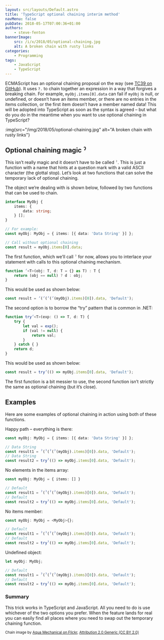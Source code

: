 ```yaml
---
layout: src/layouts/Default.astro
title: 'TypeScript optional chaining interim method'
navMenu: false
pubDate: 2018-05-17T07:00:36+01:00
authors:
    - steve-fenton
bannerImage:
    src: /i/x/2018/05/optional-chaining.jpg
    alt: A broken chain with rusty links
categories:
    - Programming
tags:
    - JavaScript
    - TypeScript
---
```


ECMAScript has an optional chaining proposal on the way (see [TC39 on GitHub](https://tc39.github.io/proposal-optional-chaining/)). It uses `?.` to chain together an expression in a way that forgives a breaking chain. For example, `myObj.items[0].data` can fail if `myObj` is null, or undefined, or doesn’t have an items member, or there are no entries in the items collection, or the first item doesn’t have a member named data! This will be adopted into TypeScript as soon as the syntax is agreed – but what do you do in the meantime when you want to use optional chaining in TypeScript?

:img{src="/img/2018/05/optional-chaining.jpg" alt="A broken chain with rusty links"}

## Optional chaining magic ˀ

This isn’t really magic and it doesn’t have to be called `ˀ`. This is just a function with a name that hints at a question mark with a valid ASCII character (the glottal stop). Let’s look at two functions that can solve the temporary lack of optional chaining.

The object we’re dealing with is shown below, followed by two functions that can be used to chain.

```typescript
interface MyObj {
    items: {
        data: string;
    } [];
}

// For example:
const myObj: MyObj = { items: [{ data: 'Data String' }] };

// Call without optional chaining
const result = myObj.items[0].data;
```

The first function, which we’ll call `ˀ` for now, allows you to interlace your statement with calls to this optional chaining mechanism.

```typescript
function ˀ<T>(obj: T, d: T = {} as T) : T {
    return (obj == null) ? d : obj;
}
```

This would be used as shown below:

```typescript
const result = ˀ(ˀ(ˀ(ˀ(myObj).items)[0]).data, 'Default');
```

The second option is to borrow the “try” pattern that is common in .NET:

```typescript
function tryˀ<T>(exp: () => T, d: T) {
    try {
        let val = exp();
        if (val != null) {
            return val;
        }
    } catch { }
    return d;
}
```

This would be used as shown below:

```typescript
const result = tryˀ(() => myObj.items[0].data, 'Default');
```

The first function is a bit messier to use, the second function isn’t strictly the same as optional chaining (but it’s close).

## Examples

Here are some examples of optional chaining in action using both of these functions.

Happy path – everything is there:

```typescript
const myObj: MyObj = { items: [{ data: 'Data String' }] };

// Data String
const result1 = ˀ(ˀ(ˀ(ˀ(myObj).items)[0]).data, 'Default');
// Data String
const result2 = tryˀ(() => myObj.items[0].data, 'Default');
```

No elements in the items array:

```typescript
const myObj: MyObj = { items: [] }

// Default
const result1 = ˀ(ˀ(ˀ(ˀ(myObj).items)[0]).data, 'Default');
// Default
const result2 = tryˀ(() => myObj.items[0].data, 'Default');
```

No items member:

```typescript
const myObj: MyObj = <MyObj>{};

// Default
const result1 = ˀ(ˀ(ˀ(ˀ(myObj).items)[0]).data, 'Default');
// Default
const result2 = tryˀ(() => myObj.items[0].data, 'Default');
```

Undefined object:

```typescript
let myObj: MyObj;

// Default
const result1 = ˀ(ˀ(ˀ(ˀ(myObj).items)[0]).data, 'Default');
// Default
const result2 = tryˀ(() => myObj.items[0].data, 'Default');
```

### Summary

This trick works in TypeScript and JavaScript. All you need to do is use whichever of the two options you prefer. When the feature lands for real you can easily find all places where you need to swap out the temporary chaining function.

<small>Chain image by [Aqua Mechanical on Flickr](https://www.flickr.com/photos/aquamech-utah/), [Attribution 2.0 Generic (CC BY 2.0)](https://creativecommons.org/licenses/by/2.0/)</small>